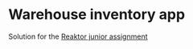 # Warehouse inventory app

Solution for the [Reaktor junior assignment](https://www.reaktor.com/junior-dev-assignment/)